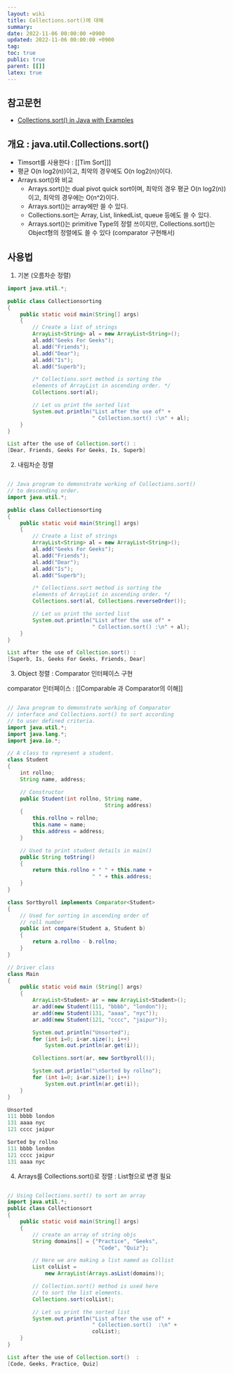 ```yaml
---
layout: wiki
title: Collections.sort()에 대해
summary:
date: 2022-11-06 00:00:00 +0900
updated: 2022-11-06 00:00:00 +0900
tag:
toc: true
public: true
parent: [[]]
latex: true
---
```


## 참고문헌

- [Collections.sort() in Java with Examples](https://www.geeksforgeeks.org/collections-sort-java-examples/)

## 개요 : java.util.Collections.sort()

- Timsort를 사용한다 : [[Tim Sort]]]
- 평균 O(n log2(n))이고, 최악의 경우에도 O(n log2(n))이다.
- Arrays.sort()와 비교
  - Arrays.sort()는 dual pivot quick sort이며, 최악의 경우 평균 O(n log2(n))이고, 최악의 경우에는 O(n^2)이다.
  - Arrays.sort()는 array에만 쓸 수 있다.
  - Collections.sort는 Array, List, linkedList, queue 등에도 쓸 수 있다.
  - Arrays.sort()는 primitive Type의 정렬 쓰이지만, Collections.sort()는 Object형의 정렬에도 쓸 수 있다 (comparator 구현해서)

## 사용법

1. 기본 (오름차순 정렬)

```java
import java.util.*;

public class Collectionsorting
{
    public static void main(String[] args)
    {
        // Create a list of strings
        ArrayList<String> al = new ArrayList<String>();
        al.add("Geeks For Geeks");
        al.add("Friends");
        al.add("Dear");
        al.add("Is");
        al.add("Superb");

        /* Collections.sort method is sorting the
        elements of ArrayList in ascending order. */
        Collections.sort(al);

        // Let us print the sorted list
        System.out.println("List after the use of" +
                           " Collection.sort() :\n" + al);
    }
}
```

```java
List after the use of Collection.sort() :
[Dear, Friends, Geeks For Geeks, Is, Superb]
```

2. 내림차순 정렬

```java

// Java program to demonstrate working of Collections.sort()
// to descending order.
import java.util.*;

public class Collectionsorting
{
    public static void main(String[] args)
    {
        // Create a list of strings
        ArrayList<String> al = new ArrayList<String>();
        al.add("Geeks For Geeks");
        al.add("Friends");
        al.add("Dear");
        al.add("Is");
        al.add("Superb");

        /* Collections.sort method is sorting the
        elements of ArrayList in ascending order. */
        Collections.sort(al, Collections.reverseOrder());

        // Let us print the sorted list
        System.out.println("List after the use of" +
                           " Collection.sort() :\n" + al);
    }
}
```

```java
List after the use of Collection.sort() :
[Superb, Is, Geeks For Geeks, Friends, Dear]
```

3. Object 정렬 : Comparator 인터페이스 구현

comparator 인터페이스 : [[Comparable 과 Comparator의 이해]]

```java

// Java program to demonstrate working of Comparator
// interface and Collections.sort() to sort according
// to user defined criteria.
import java.util.*;
import java.lang.*;
import java.io.*;

// A class to represent a student.
class Student
{
    int rollno;
    String name, address;

    // Constructor
    public Student(int rollno, String name,
                               String address)
    {
        this.rollno = rollno;
        this.name = name;
        this.address = address;
    }

    // Used to print student details in main()
    public String toString()
    {
        return this.rollno + " " + this.name +
                           " " + this.address;
    }
}

class Sortbyroll implements Comparator<Student>
{
    // Used for sorting in ascending order of
    // roll number
    public int compare(Student a, Student b)
    {
        return a.rollno - b.rollno;
    }
}

// Driver class
class Main
{
    public static void main (String[] args)
    {
        ArrayList<Student> ar = new ArrayList<Student>();
        ar.add(new Student(111, "bbbb", "london"));
        ar.add(new Student(131, "aaaa", "nyc"));
        ar.add(new Student(121, "cccc", "jaipur"));

        System.out.println("Unsorted");
        for (int i=0; i<ar.size(); i++)
            System.out.println(ar.get(i));

        Collections.sort(ar, new Sortbyroll());

        System.out.println("\nSorted by rollno");
        for (int i=0; i<ar.size(); i++)
            System.out.println(ar.get(i));
    }
}
```

```java
Unsorted
111 bbbb london
131 aaaa nyc
121 cccc jaipur

Sorted by rollno
111 bbbb london
121 cccc jaipur
131 aaaa nyc
```

4. Arrays를 Collections.sort()로 정렬 : List형으로 변경 필요

```java

// Using Collections.sort() to sort an array
import java.util.*;
public class Collectionsort
{
    public static void main(String[] args)
    {
        // create an array of string objs
        String domains[] = {"Practice", "Geeks",
                             "Code", "Quiz"};

        // Here we are making a list named as Collist
        List colList =
            new ArrayList(Arrays.asList(domains));

        // Collection.sort() method is used here
        // to sort the list elements.
        Collections.sort(colList);

        // Let us print the sorted list
        System.out.println("List after the use of" +
                           " Collection.sort()  :\n" +
                           colList);
    }
}
```

```java
List after the use of Collection.sort()  :
[Code, Geeks, Practice, Quiz]
```
